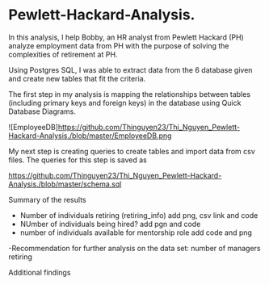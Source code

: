 # Pewlett-Hackard-Analysis.
In this analysis, I help Bobby, an HR analyst from Pewlett Hackard (PH) analyze employment data from PH with the purpose of solving the complexities of retirement at PH.

Using Postgres SQL, I was able to extract data from the 6 database given and create new tables that fit the criteria.

The first step in my analysis is mapping the relationships between tables (including primary keys and foreign keys) in the database using Quick Database Diagrams.

![EmployeeDB]https://github.com/Thinguyen23/Thi_Nguyen_Pewlett-Hackard-Analysis./blob/master/EmployeeDB.png

My next step is creating queries to create tables and import data from csv files. The queries for this step is saved as 

https://github.com/Thinguyen23/Thi_Nguyen_Pewlett-Hackard-Analysis./blob/master/schema.sql

Summary of the results
- Number of individuals retiring (retiring_info) add png, csv link and code
- NUmber of individuals being hired? add pgn and code
- number of individuals available for mentorship role add code and png

-Recommendation for further analysis on the data set: number of managers retiring


Additional findings
